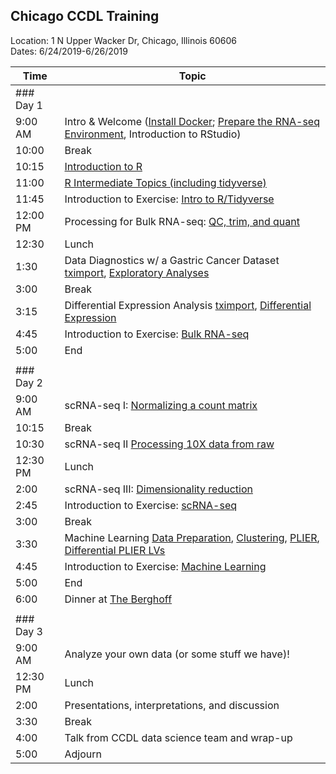 ## Chicago CCDL Training

Location: 1 N Upper Wacker Dr, Chicago, Illinois 60606  
Dates: 6/24/2019-6/26/2019

| Time      | Topic                                          |
|-----------|------------------------------------------------|
| ### Day 1 |                                                |
| 9:00 AM   | Intro & Welcome ([Install Docker](https://github.com/AlexsLemonade/training-modules/blob/master/docker-install/README.md); [Prepare the RNA-seq Environment](https://github.com/AlexsLemonade/RNA-Seq-Exercises/blob/master/README.md), Introduction to RStudio)
| 10:00   | Break                                            |
| 10:15   | [Introduction to R](https://alexslemonade.github.io/training-modules/intro-to-R-tidyverse/01-intro_to_r.nb.html)                                |
| 11:00   | [R Intermediate Topics (including tidyverse)](https://alexslemonade.github.io/training-modules/intro-to-R-tidyverse/02-intro_to_tidyverse.nb.html)      |
| 11:45   | Introduction to Exercise: [Intro to R/Tidyverse](https://github.com/AlexsLemonade/training-modules/intro-to-R-tidyverse/03-intro_to_r_tidyverse_exercise.Rmd)      |
| 12:00 PM     | Processing for Bulk RNA-seq: [QC, trim, and quant](https://github.com/AlexsLemonade/training-modules/blob/master/RNA-seq/01-qc_trim_quant.md)            |
| 12:30   | Lunch                                          |
| 1:30      | Data Diagnostics w/ a Gastric Cancer Dataset [tximport](https://alexslemonade.github.io/training-modules/RNA-seq/02-gastric_cancer_tximport.nb.html), [Exploratory Analyses](https://alexslemonade.github.io/training-modules/RNA-seq/03-gastric_cancer_exploratory.nb.html) |
| 3:00      | Break                                          |
| 3:15   | Differential Expression Analysis [tximport](https://github.com/AlexsLemonade/training-modules/blob/master/RNA-seq/04-nb_cell_line_tximport.md), [Differential Expression](https://alexslemonade.github.io/training-modules/RNA-seq/05-nb_cell_line_DESeq2.nb.html)               |
| 4:45      | Introduction to Exercise: [Bulk RNA-seq](https://github.com/AlexsLemonade/training-modules/blob/master/RNA-seq/06-bulk_rnaseq_exercise.Rmd)                                              |
| 5:00      | End                                            |
|           |                                                |
| ### Day 2 |                                                |
| 9:00 AM    | scRNA-seq I: [Normalizing a count matrix](https://alexslemonade.github.io/training-modules/scRNA-seq/01-normalizing_scRNA-seq.nb.html)             |
| 10:15   | Break                                          |
| 10:30     | scRNA-seq II [Processing 10X data from raw](https://github.com/AlexsLemonade/training-modules/blob/master/scRNA-seq/02-tag-based_pre-processing_scRNA-seq.md)                 |
| 12:30 PM  | Lunch                                          |
| 2:00      | scRNA-seq III: [Dimensionality reduction](https://alexslemonade.github.io/training-modules/scRNA-seq/03-dimension_reduction_scRNA-seq.nb.html)                                  |
| 2:45      | Introduction to Exercise: [scRNA-seq](https://github.com/AlexsLemonade/training-modules/scRNA-seq/04-scrnaseq_exercise.Rmd)                                              |
| 3:00      | Break                                          |
| 3:30      | Machine Learning [Data Preparation](https://alexslemonade.github.io/training-modules/machine-learning/01-medulloblastoma_data_prep.nb.html), [Clustering](https://alexslemonade.github.io/training-modules/machine-learning/02-medulloblastoma_clustering.nb.html), [PLIER](https://alexslemonade.github.io/training-modules/machine-learning/03-medulloblastoma_PLIER.nb.html), [Differential PLIER LVs](https://alexslemonade.github.io/training-modules/machine-learning/04-medulloblastoma_LV_differences.nb.html)  
| 4:45      | Introduction to Exercise: [Machine Learning](https://github.com/AlexsLemonade/training-modules/machine-learning/05-machine_learning_exercise.Rmd)                                            |
| 5:00      | End                                           |
| 6:00      | Dinner at [The Berghoff](https://www.theberghoff.com/the-berghoff-restaurant-menu)                                 |
|           |                                                |
| ### Day 3 |                                                |
| 9:00 AM   | Analyze your own data (or some stuff we have)!                         |
| 12:30 PM  | Lunch                                          |
| 2:00      | Presentations, interpretations, and discussion |
| 3:30      | Break                                          |
| 4:00      | Talk from CCDL data science team and wrap-up   |
| 5:00     | Adjourn                                        |
